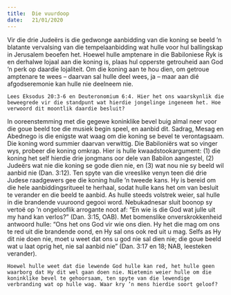 ```yaml
---
title:  Die vuurdoop
date:   21/01/2020
---
```


Vir die drie Judeërs is die gedwonge aanbidding van die koning se beeld ’n blatante vervalsing van die tempelaanbidding wat hulle voor hul ballingskap in Jerusalem beoefen het. Hoewel hulle amptenare in die Babiloniese Ryk is en derhalwe lojaal aan die koning is, plaas hul opperste getrouheid aan God ’n perk op daardie lojaliteit. Om die koning aan te hou dien, om getroue amptenare te wees – daarvan sal hulle deel wees, ja – maar aan dié afgodseremonie kan hulle nie deelneem nie. 

`Lees Eksodus 20:3-6 en Deuteronomium 6:4. Hier het ons waarskynlik die beweegrede vir die standpunt wat hierdie jongelinge ingeneem het. Hoe verwoord dit moontlik daardie besluit?` 

In ooreenstemming met die gegewe koninklike bevel buig almal neer voor die goue beeld toe die musiek begin speel, en aanbid dit. Sadrag, Mesag en Abednego is die enigste wat waag om die koning se bevel te verontagsaam. Die koning word summier daarvan verwittig. Die Babiloniërs wat so vinger wys, probeer die koning omkrap. Hier is hulle kwaadstookargument: (1) die koning het self hierdie drie jongmans oor dele van Babilon aangestel, (2) Judeërs wat nie die koning se gode dien nie, en (3) wat nou nie sy beeld wil aanbid nie (Dan. 3:12). Ten spyte van die vreeslike venyn teen dié drie Judese raadgewers gee die koning hulle ’n tweede kans. Hy is bereid om die hele aanbiddingsritueel te herhaal, sodat hulle kans het om van besluit te verander en die beeld te aanbid. As hulle steeds volstrek weier, sal hulle in die brandende vuuroond gegooi word. Nebukadnesar sluit boonop sy vertoë op ’n ongelooflik arrogante noot af: “En wie is die God wat julle uit my hand kan verlos?” (Dan. 3:15, OAB). Met bomenslike onverskrokkenheid antwoord hulle: “Ons het ons God vir wie ons dien. Hy het die mag om ons te red uit die brandende oond, en Hy sal ons ook red uit u mag. Selfs as Hy dit nie doen nie, moet u weet dat ons u god nie sal dien nie; die goue beeld wat u laat oprig het, nie sal aanbid nie” (Dan. 3:17 en 18; NAB, leesteken verander). 

`Hoewel hulle weet dat die lewende God hulle kan red, het hulle geen waarborg dat Hy dit wel gaan doen nie. Nietemin weier hulle om die koninklike bevel te gehoorsaam, ten spyte van die lewendige verbranding wat op hulle wag. Waar kry ’n mens hierdie soort geloof?`